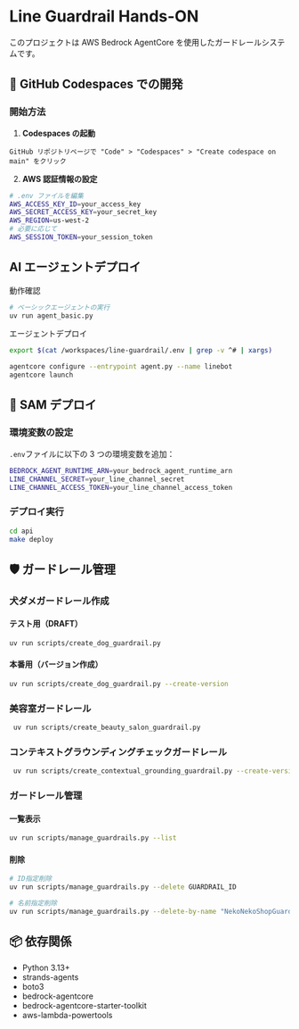 # Line Guardrail Hands-ON

このプロジェクトは AWS Bedrock AgentCore を使用したガードレールシステムです。

## 🚀 GitHub Codespaces での開発

### 開始方法

1. **Codespaces の起動**

```
GitHub リポジトリページで "Code" > "Codespaces" > "Create codespace on main" をクリック
```

2. **AWS 認証情報の設定**

```bash
# .env ファイルを編集
AWS_ACCESS_KEY_ID=your_access_key
AWS_SECRET_ACCESS_KEY=your_secret_key
AWS_REGION=us-west-2
# 必要に応じて
AWS_SESSION_TOKEN=your_session_token
```

## AI エージェントデプロイ

動作確認

```bash
# ベーシックエージェントの実行
uv run agent_basic.py
```

エージェントデプロイ

```bash
export $(cat /workspaces/line-guardrail/.env | grep -v ^# | xargs)

agentcore configure --entrypoint agent.py --name linebot
agentcore launch
```

## 🚀 SAM デプロイ

### 環境変数の設定

`.env`ファイルに以下の 3 つの環境変数を追加：

```bash
BEDROCK_AGENT_RUNTIME_ARN=your_bedrock_agent_runtime_arn
LINE_CHANNEL_SECRET=your_line_channel_secret
LINE_CHANNEL_ACCESS_TOKEN=your_line_channel_access_token
```

### デプロイ実行

```bash
cd api
make deploy
```

## 🛡️ ガードレール管理

### 犬ダメガードレール作成

#### テスト用（DRAFT）

```bash
uv run scripts/create_dog_guardrail.py
```

#### 本番用（バージョン作成）

```bash
uv run scripts/create_dog_guardrail.py --create-version
```

### 美容室ガードレール

```bash
 uv run scripts/create_beauty_salon_guardrail.py
```

### コンテキストグラウンディングチェックガードレール

```bash
 uv run scripts/create_contextual_grounding_guardrail.py --create-version
```

### ガードレール管理

#### 一覧表示

```bash
uv run scripts/manage_guardrails.py --list
```

#### 削除

```bash
# ID指定削除
uv run scripts/manage_guardrails.py --delete GUARDRAIL_ID

# 名前指定削除
uv run scripts/manage_guardrails.py --delete-by-name "NekoNekoShopGuardrail"
```

## 📦 依存関係

- Python 3.13+
- strands-agents
- boto3
- bedrock-agentcore
- bedrock-agentcore-starter-toolkit
- aws-lambda-powertools

